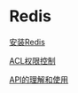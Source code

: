 # Redis

[安装Redis](./subfile/_1安装Redis.md)

[ACL权限控制](./subfile/_2ACL权限控制.md)

[API的理解和使用](./subfile/_3API的理解和使用.md)

